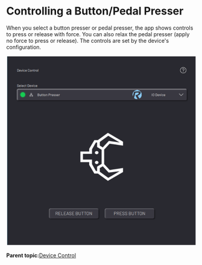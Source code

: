 # Controlling a Button/Pedal Presser

When you select a button presser or pedal presser, the app shows controls to press or release with force. You can also relax the pedal presser \(apply no force to press or release\). The controls are set by the device's configuration.

![](../../../_Media/ForgeOS-5-x/Device-Controls-App-5-x/device_controls_button_presser_panel_5-x.png)

**Parent topic:**[Device Control](../5-Device-Controls-App/device_control_panel.md)

